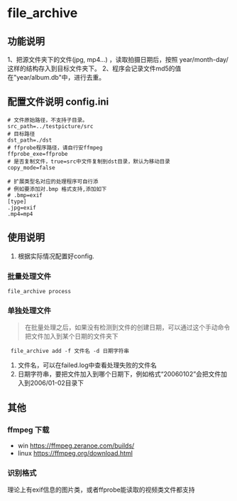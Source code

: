 # file_archive

## 功能说明
1、把源文件夹下的文件(jpg, mp4...) ，读取拍摄日期后，按照 year/month-day/这样的结构存入到目标文件夹下。
2、程序会记录文件md5的值在"year/album.db"中，进行去重。

## 配置文件说明 config.ini
```
# 文件原始路径，不支持子目录。
src_path=../testpicture/src
# 目标路径
dst_path=./dst
# ffprobe程序路径，请自行安ffmpeg
ffprobe_exe=ffprobe
# 是否复制文件，true=src中文件复制到dst目录，默认为移动目录
copy_mode=false                

# 扩展类型名对应的处理程序可自行添
# 例如要添加对.bmp 格式支持,添加如下
# .bmp=exif
[type]
.jpg=exif
.mp4=mp4
```

## 使用说明
1. 根据实际情况配置好config.

### 批量处理文件
```
file_archive process
```

### 单独处理文件
> 在批量处理之后，如果没有检测到文件的创建日期，可以通过这个手动命令把文件加入到某个日期的文件夹下
```
 file_archive add -f 文件名 -d 日期字符串
```
1. 文件名，可以在failed.log中查看处理失败的文件名
2. 日期字符串，要把文件加入到哪个日期下，例如格式“20060102”会把文件加入到2006/01-02目录下

## 其他
### ffmpeg 下载
 * win https://ffmpeg.zeranoe.com/builds/
 * linux https://ffmpeg.org/download.html
### 识别格式
理论上有exif信息的图片类，或者ffprobe能读取的视频类文件都支持
